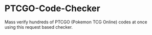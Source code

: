 # PTCGO-Code-Checker
Mass verify hundreds of PTCGO (Pokemon TCG Online) codes at once using this request based checker.
